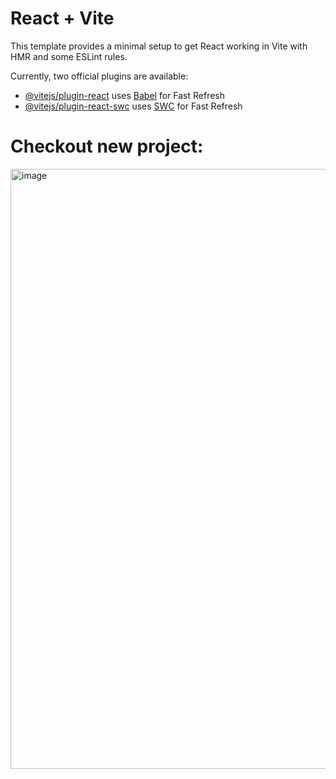 # React + Vite

This template provides a minimal setup to get React working in Vite with HMR and some ESLint rules.

Currently, two official plugins are available:

- [@vitejs/plugin-react](https://github.com/vitejs/vite-plugin-react/blob/main/packages/plugin-react/README.md) uses [Babel](https://babeljs.io/) for Fast Refresh
- [@vitejs/plugin-react-swc](https://github.com/vitejs/vite-plugin-react-swc) uses [SWC](https://swc.rs/) for Fast Refresh

# Checkout new project:

<img width="960" alt="image" src="https://github.com/tanmayhedau/file-sharing-app-frontend/assets/108315949/ce3e736d-2aa5-45d1-8f05-164f7795b107">
